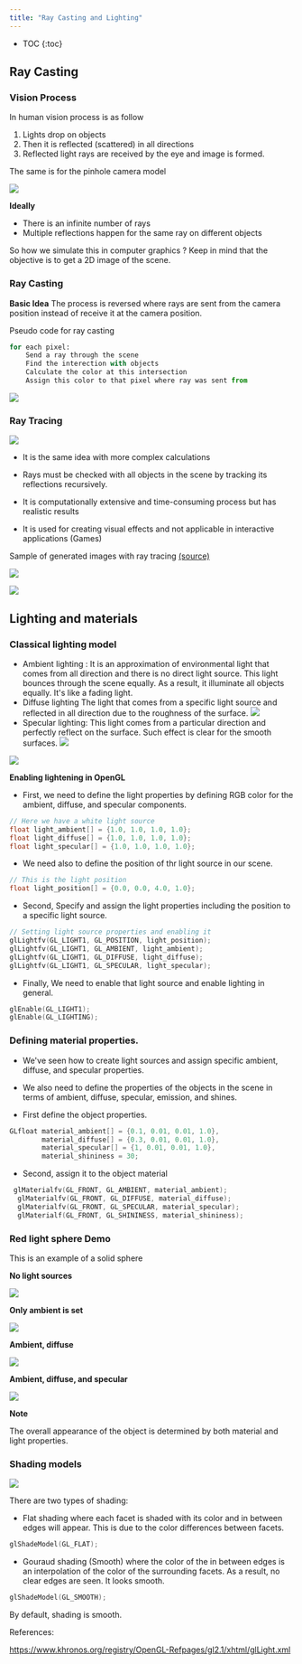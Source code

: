 ```yaml
---
title: "Ray Casting and Lighting"
---
```

* TOC
{:toc}

## Ray Casting

### Vision Process

In human vision process is as follow

1. Lights drop on objects
2. Then it is reflected (scattered) in all directions
3. Reflected light rays are received by the eye and image is formed.

The same is for the pinhole camera model

![](../images/cameragen.gif)

**Ideally**

* There is an infinite number of rays 
* Multiple reflections happen for the same ray on different objects 

So how we simulate this in computer graphics ?
Keep in mind that the objective is to get a 2D image of the scene. 

### Ray Casting

**Basic Idea**
The process is reversed where rays are sent from the camera position instead of receive it at the camera position. 

Pseudo code for ray casting  
```python 
for each pixel:
    Send a ray through the scene
    Find the interection with objects 
    Calculate the color at this intersection 
    Assign this color to that pixel where ray was sent from
```

![](../images/300px-Ray_trace_diagram.svg.png)

### Ray Tracing

![](../images/ray-tracing.png)


* It is the same idea with more complex calculations
* Rays must be checked with all objects in the scene by tracking its reflections recursively. 

* It is computationally extensive and time-consuming process but has realistic results

* It is used for creating visual effects and not applicable in interactive applications (Games)


Sample of generated images with ray tracing [(source)](https://en.wikipedia.org/wiki/Ray_tracing_(graphics))

![](../images/800px-Glasses_800_edit.png)

![](../images/1024px-BallsRender.png)


## Lighting and materials 

### Classical lighting model

* Ambient lighting : 
It is an approximation of environmental light that comes from all direction and there is no direct light source. This light bounces through the scene equally. As a result, it illuminate all objects equally. It's like a fading light. 
* Diffuse lighting
The light that comes from a specific light source and reflected in all direction due to the roughness of the surface. 
![](../images/diffuse.png)
* Specular lighting:
This light comes from a particular direction and perfectly reflect on the surface. Such effect is clear for the smooth surfaces.
![](../images/specular.png)

![](../images/phong.png)

**Enabling lightening in OpenGL**

* First, we need to define the light properties by defining RGB color for the ambient, diffuse, and specular components. 

```c
// Here we have a white light source
float light_ambient[] = {1.0, 1.0, 1.0, 1.0};
float light_diffuse[] = {1.0, 1.0, 1.0, 1.0};
float light_specular[] = {1.0, 1.0, 1.0, 1.0};
```
* We need also to define the position of thr light source in our scene.

```c
// This is the light position
float light_position[] = {0.0, 0.0, 4.0, 1.0};
```

* Second, Specify and assign the light properties including the position to a specific light source.

```c
// Setting light source properties and enabling it
glLightfv(GL_LIGHT1, GL_POSITION, light_position);
glLightfv(GL_LIGHT1, GL_AMBIENT, light_ambient);
glLightfv(GL_LIGHT1, GL_DIFFUSE, light_diffuse);
glLightfv(GL_LIGHT1, GL_SPECULAR, light_specular);

```

* Finally, We need to enable that light source and enable lighting in general. 

```c
glEnable(GL_LIGHT1);
glEnable(GL_LIGHTING);
```

### Defining material properties. 

* We've seen how to create light sources and assign specific ambient, diffuse, and specular properties. 

* We also need to define the properties of the objects in the scene in terms of ambient, diffuse, specular, emission, and shines. 

* First define the object properties. 

```c
GLfloat material_ambient[] = {0.1, 0.01, 0.01, 1.0},
        material_diffuse[] = {0.3, 0.01, 0.01, 1.0},
        material_specular[] = {1, 0.01, 0.01, 1.0},
        material_shininess = 30;

```

* Second, assign it to the object material

```c
 glMaterialfv(GL_FRONT, GL_AMBIENT, material_ambient);
  glMaterialfv(GL_FRONT, GL_DIFFUSE, material_diffuse);
  glMaterialfv(GL_FRONT, GL_SPECULAR, material_specular);
  glMaterialf(GL_FRONT, GL_SHININESS, material_shininess);
```

### Red light sphere Demo 
This is an example of a solid sphere 

**No light sources**

![](../images/no-light.png)

**Only ambient is set**

![](../images/amb.png)


**Ambient, diffuse**

![](../images/diff.png)



**Ambient, diffuse, and specular**

![](../images/spec.png)


**Note**

The overall appearance of the object is determined by both  material and light properties. 
### Shading models

![](../images/flat.jpeg)


There are two types of shading:
* Flat shading where each facet is shaded with its color and in between edges will appear. This is due to the color differences between facets. 

```c
glShadeModel(GL_FLAT);
```

* Gouraud shading (Smooth) where the color of the in between edges is an interpolation of the color of the surrounding facets. As a result, no clear edges are seen. It looks smooth.
```c
glShadeModel(GL_SMOOTH);
```

By default, shading is smooth. 


References:

https://www.khronos.org/registry/OpenGL-Refpages/gl2.1/xhtml/glLight.xml

<!-- ## Animation Key concept 

The key concept of animation is to compose a set of frame with different poses of the model and blend these frames one after another to get the object animated. 

Think of it like video capturing. You capture multiple frames through time and view these frames in a specific rate (Frame rate).

Frame by frame animation

[Useful tutorial](https://www.youtube.com/watch?v=f3Cr8Yx3GGA)

For example this is first pose

![](../images/pose1.png)


And this is the second pose

![](../images/pose2.png)

And this is the third pose 

![](../images/pose3.png)

and so on 

When we run these poses with time it will seem that the object is moving.

![](../images/model-animated.gif)

### Section Demo

All demos will be available in [this](https://github.com/sbme-tutorials/SBE306-Computer-Graphics-Tutorials) repository -->